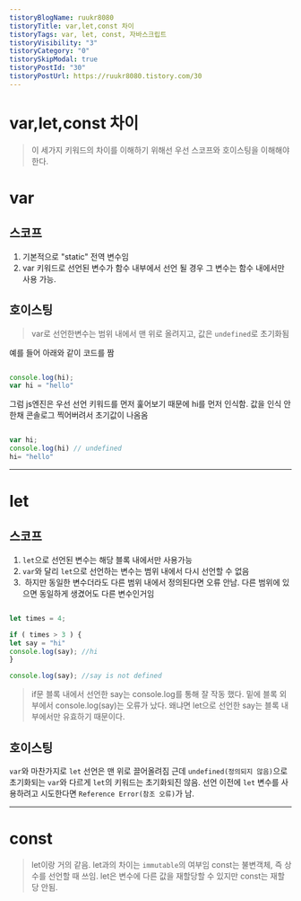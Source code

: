```yaml
---
tistoryBlogName: ruukr8080
tistoryTitle: var,let,const 차이
tistoryTags: var, let, const, 자바스크립트
tistoryVisibility: "3"
tistoryCategory: "0"
tistorySkipModal: true
tistoryPostId: "30"
tistoryPostUrl: https://ruukr8080.tistory.com/30
---
```


# var,let,const 차이

> 이 세가지 키워드의 차이를 이해하기 위해선 우선 스코프와 호이스팅을 이해해야한다.


# var
## 스코프
 
1.  기본적으로 "static" 전역 변수임
2. var 키워드로 선언된 변수가 함수 내부에서 선언 될 경우 그 변수는 함수 내에서만 사용 가능.

## 호이스팅
 >var로 선언한변수는 범위 내에서 맨 위로 올려지고, 값은 `undefined`로 초기화됨

예를 들어 아래와 같이 코드를 짬
```js

console.log(hi);
var hi = "hello"

```

그럼 js엔진은 우선 선언 키워드를 먼저 훑어보기 때문에 hi를 먼저 인식함. 값을 인식 안한채 콘솔로그 찍어버려서 초기값이 나옴옴
```js

var hi;
console.log(hi) // undefined
hi= "hello"

```


___


# let

## 스코프

1. `let`으로 선언된 변수는 해당 블록 내에서만 사용가능
2. `var`와 달리 `let`으로 선언하는 변수는 범위 내에서 다시 선언할 수 없음
3.  하지만 동일한 변수더라도 다른 범위 내에서 정의된다면 오류 안남. 다른 범위에 있으면 동일하게 생겼어도 다른 변수인거임

```js

let times = 4;

if ( times > 3 ) {
let say = "hi" 
console.log(say); //hi
}

console.log(say); //say is not defined 
```

> if문 블록 내에서 선언한 say는 console.log를 통해 잘 작동 했다.
> 밑에  블록 외부에서 console.log(say)는 오류가 났다.
> 왜냐면 let으로 선언한 say는 블록 내부에서만 유효하기 때문이다.

## 호이스팅
`var`와 마찬가지로 `let` 선언은 맨 위로 끌어올려짐
근데 `undefined(정의되지 않음)`으로 초기화되는 `var`와 다르게 `let`의 키워드는 초기화되진 않음. 선언 이전에 `let` 변수를 사용하려고 시도한다면 `Reference Error(참조 오류)`가 남.


---

# const 

>let이랑 거의 같음.
>let과의 차이는 `immutable`의 여부임 const는 불변객체, 즉 상수를 선언할 때 쓰임. let은 변수에 다른 값을 재할당할 수 있지만 const는 재할당 안됨.


